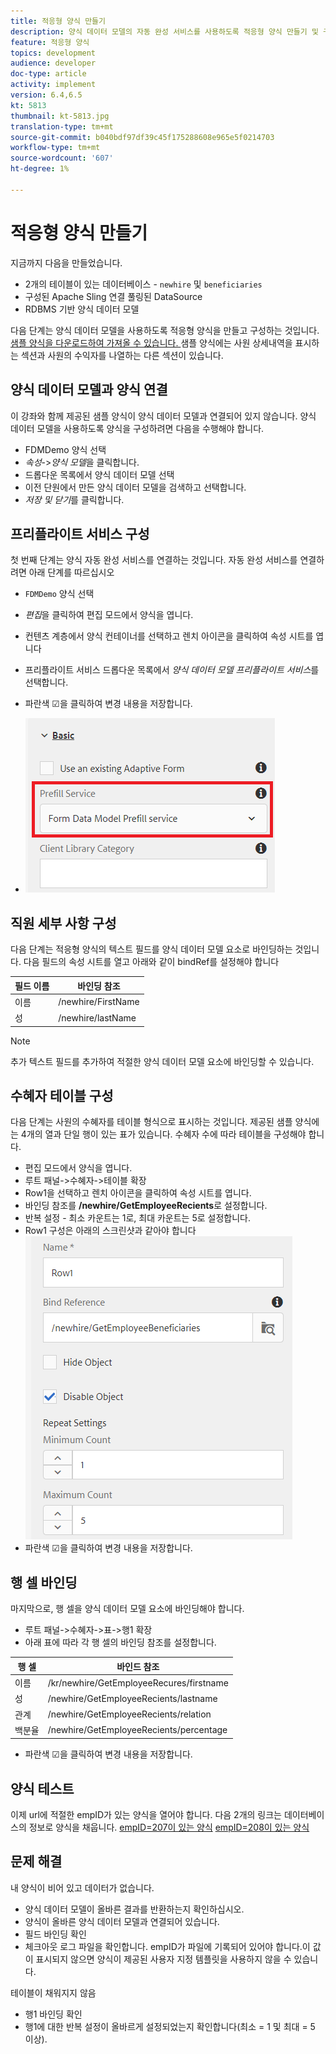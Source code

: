 ```yaml
---
title: 적응형 양식 만들기
description: 양식 데이터 모델의 자동 완성 서비스를 사용하도록 적응형 양식 만들기 및 구성
feature: 적응형 양식
topics: development
audience: developer
doc-type: article
activity: implement
version: 6.4,6.5
kt: 5813
thumbnail: kt-5813.jpg
translation-type: tm+mt
source-git-commit: b040bdf97df39c45f175288608e965e5f0214703
workflow-type: tm+mt
source-wordcount: '607'
ht-degree: 1%

---
```



# 적응형 양식 만들기

지금까지 다음을 만들었습니다.

* 2개의 테이블이 있는 데이터베이스 - `newhire` 및 `beneficiaries`
* 구성된 Apache Sling 연결 풀링된 DataSource
* RDBMS 기반 양식 데이터 모델

다음 단계는 양식 데이터 모델을 사용하도록 적응형 양식을 만들고 구성하는 것입니다.  [샘플 양식을 다운로드하여 가져올 수 있습니다. ](assets/fdm-demo-af.zip) 샘플 양식에는 사원 상세내역을 표시하는 섹션과 사원의 수익자를 나열하는 다른 섹션이 있습니다.

## 양식 데이터 모델과 양식 연결

이 강좌와 함께 제공된 샘플 양식이 양식 데이터 모델과 연결되어 있지 않습니다. 양식 데이터 모델을 사용하도록 양식을 구성하려면 다음을 수행해야 합니다.

* FDMDemo 양식 선택
* _속성_->_양식 모델_&#x200B;을 클릭합니다.
* 드롭다운 목록에서 양식 데이터 모델 선택
* 이전 단원에서 만든 양식 데이터 모델을 검색하고 선택합니다.
* _저장 및 닫기_&#x200B;를 클릭합니다.

## 프리플라이트 서비스 구성

첫 번째 단계는 양식 자동 완성 서비스를 연결하는 것입니다. 자동 완성 서비스를 연결하려면 아래 단계를 따르십시오

* `FDMDemo` 양식 선택
* _편집_&#x200B;을 클릭하여 편집 모드에서 양식을 엽니다.
* 컨텐츠 계층에서 양식 컨테이너를 선택하고 렌치 아이콘을 클릭하여 속성 시트를 엽니다
* 프리플라이트 서비스 드롭다운 목록에서 _양식 데이터 모델 프리플라이트 서비스_&#x200B;를 선택합니다.
* 파란색 ☑을 클릭하여 변경 내용을 저장합니다.

* ![프리필서비스](assets/fdm-prefill.png)

## 직원 세부 사항 구성

다음 단계는 적응형 양식의 텍스트 필드를 양식 데이터 모델 요소로 바인딩하는 것입니다. 다음 필드의 속성 시트를 열고 아래와 같이 bindRef를 설정해야 합니다


| 필드 이름 | 바인딩 참조 |
|------------|--------------------|
| 이름 | /newhire/FirstName |
| 성 | /newhire/lastName |

>[!NOTE]
>
>추가 텍스트 필드를 추가하여 적절한 양식 데이터 모델 요소에 바인딩할 수 있습니다.

## 수혜자 테이블 구성

다음 단계는 사원의 수혜자를 테이블 형식으로 표시하는 것입니다. 제공된 샘플 양식에는 4개의 열과 단일 행이 있는 표가 있습니다. 수혜자 수에 따라 테이블을 구성해야 합니다.

* 편집 모드에서 양식을 엽니다.
* 루트 패널->수혜자->테이블 확장
* Row1을 선택하고 렌치 아이콘을 클릭하여 속성 시트를 엽니다.
* 바인딩 참조를 **/newhire/GetEmployeeRecients**&#x200B;로 설정합니다.
* 반복 설정 - 최소 카운트는 1로, 최대 카운트는 5로 설정합니다.
* Row1 구성은 아래의 스크린샷과 같아야 합니다
   ![row-configure](assets/configure-row.PNG)
* 파란색 ☑을 클릭하여 변경 내용을 저장합니다.

## 행 셀 바인딩

마지막으로, 행 셀을 양식 데이터 모델 요소에 바인딩해야 합니다.

* 루트 패널->수혜자->표->행1 확장
* 아래 표에 따라 각 행 셀의 바인딩 참조를 설정합니다.

| 행 셀 | 바인드 참조 |
|------------|----------------------------------------------|
| 이름 | /kr/newhire/GetEmployeeRecures/firstname |
| 성 | /newhire/GetEmployeeRecients/lastname |
| 관계 | /newhire/GetEmployeeRecients/relation |
| 백분율 | /newhire/GetEmployeeRecients/percentage |

* 파란색 ☑을 클릭하여 변경 내용을 저장합니다.

## 양식 테스트

이제 url에 적절한 empID가 있는 양식을 열어야 합니다. 다음 2개의 링크는 데이터베이스의 정보로 양식을 채웁니다.
[empID=207이 있는 양식](http://localhost:4502/content/dam/formsanddocuments/fdmdemo/jcr:content?wcmmode=disabled&amp;empID=207)
[empID=208이 있는 양식](http://localhost:4502/content/dam/formsanddocuments/fdmdemo/jcr:content?wcmmode=disabled&amp;empID=208)

## 문제 해결

내 양식이 비어 있고 데이터가 없습니다.

* 양식 데이터 모델이 올바른 결과를 반환하는지 확인하십시오.
* 양식이 올바른 양식 데이터 모델과 연결되어 있습니다.
* 필드 바인딩 확인
* 체크아웃 로그 파일을 확인합니다. empID가 파일에 기록되어 있어야 합니다.이 값이 표시되지 않으면 양식이 제공된 사용자 지정 템플릿을 사용하지 않을 수 있습니다.

테이블이 채워지지 않음

* 행1 바인딩 확인
* 행1에 대한 반복 설정이 올바르게 설정되었는지 확인합니다(최소 = 1 및 최대 = 5 이상).

